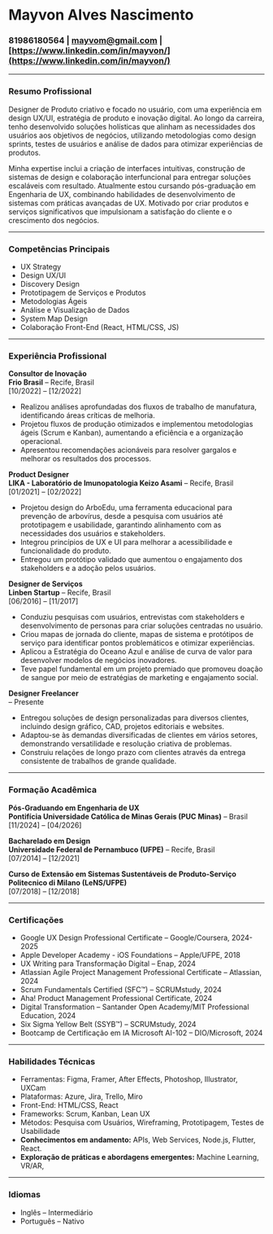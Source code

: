 # Mayvon Alves Nascimento

### 81986180564 | [mayvom@gmail.com](mailto\:mayvom@gmail.com) | [https://www.linkedin.com/in/mayvon/](https://www.linkedin.com/in/mayvon/)

---

### **Resumo Profissional**

Designer de Produto criativo e focado no usuário, com uma experiência em design UX/UI, estratégia de produto e inovação digital. Ao longo da carreira, tenho desenvolvido soluções holísticas que alinham as necessidades dos usuários aos objetivos de negócios, utilizando metodologias como design sprints, testes de usuários e análise de dados para otimizar experiências de produtos.

Minha expertise inclui a criação de interfaces intuitivas, construção de sistemas de design e colaboração interfuncional para entregar soluções escaláveis com resultado. Atualmente estou cursando pós-graduação em Engenharia de UX, combinando habilidades de desenvolvimento de sistemas com práticas avançadas de UX. Motivado por criar produtos e serviços significativos que impulsionam a satisfação do cliente e o crescimento dos negócios.

---

### **Competências Principais**

- UX Strategy&#x20;
- Design UX/UI
- Discovery Design
- Prototipagem de Serviços e Produtos
- Metodologias Ágeis
- Análise e Visualização de Dados
- System Map Design
- Colaboração Front-End (React, HTML/CSS, JS)

---

### **Experiência Profissional**

**Consultor de Inovação**\
**Frio Brasil** – Recife, Brasil\
[10/2022] – [12/2022]

- Realizou análises aprofundadas dos fluxos de trabalho de manufatura, identificando áreas críticas de melhoria.
- Projetou fluxos de produção otimizados e implementou metodologias ágeis (Scrum e Kanban), aumentando a eficiência e a organização operacional.
- Apresentou recomendações acionáveis para resolver gargalos e melhorar os resultados dos processos.

**Product Designer**\
**LIKA - Laboratório de Imunopatologia Keizo Asami** – Recife, Brasil\
[01/2021] – [02/2022]

- Projetou design do ArboEdu, uma ferramenta educacional para prevenção de arbovírus, desde a pesquisa com usuários até prototipagem e usabilidade, garantindo alinhamento com as necessidades dos usuários e stakeholders.
- Integrou princípios de UX e UI para melhorar a acessibilidade e funcionalidade do produto.
- Entregou um protótipo validado que aumentou o engajamento dos stakeholders e a adoção pelos usuários.

**Designer de Serviços**\
**Linben Startup** – Recife, Brasil\
[06/2016] – [11/2017]

- Conduziu pesquisas com usuários, entrevistas com stakeholders e desenvolvimento de personas para criar soluções centradas no usuário.
- Criou mapas de jornada do cliente, mapas de sistema e protótipos de serviço para identificar pontos problemáticos e otimizar experiências.
- Aplicou a Estratégia do Oceano Azul e análise de curva de valor para desenvolver modelos de negócios inovadores.
- Teve papel fundamental em um projeto premiado que promoveu doação de sangue por meio de estratégias de marketing e engajamento social.

**Designer Freelancer**\
 – Presente

- Entregou soluções de design personalizadas para diversos clientes, incluindo design gráfico, CAD, projetos editoriais e websites.
- Adaptou-se às demandas diversificadas de clientes em vários setores, demonstrando versatilidade e resolução criativa de problemas.
- Construiu relações de longo prazo com clientes através da entrega consistente de trabalhos de grande qualidade.

---

### **Formação Acadêmica**

**Pós-Graduando em Engenharia de UX**\
**Pontifícia Universidade Católica de Minas Gerais (PUC Minas)** – Brasil\
[11/2024] – [04/2026]

**Bacharelado em Design**\
**Universidade Federal de Pernambuco (UFPE)** – Recife, Brasil\
[07/2014] – [12/2021]

**Curso de Extensão em Sistemas Sustentáveis de Produto-Serviço**\
**Politecnico di Milano (LeNS/UFPE)**  
[07/2018] – [12/2018]

---

### **Certificações**

- Google UX Design Professional Certificate – Google/Coursera, 2024-2025
- Apple Developer Academy - iOS Foundations – Apple/UFPE, 2018
- UX Writing para Transformação Digital – Enap, 2024
- Atlassian Agile Project Management Professional Certificate – Atlassian, 2024
- Scrum Fundamentals Certified (SFC™) – SCRUMstudy, 2024
- Aha! Product Management Professional Certificate, 2024
- Digital Transformation – Santander Open Academy/MIT Professional Education, 2024
- Six Sigma Yellow Belt (SSYB™) – SCRUMstudy, 2024
- Bootcamp de Certificação em IA Microsoft AI-102 – DIO/Microsoft, 2024

---

### **Habilidades Técnicas**&#x20;

- Ferramentas: Figma, Framer, After Effects, Photoshop, Illustrator, UXCam
- Plataformas: Azure, Jira, Trello, Miro
- Front-End: HTML/CSS, React
- Frameworks: Scrum, Kanban, Lean UX
- Métodos: Pesquisa com Usuários, Wireframing, Prototipagem, Testes de Usabilidade
- **Conhecimentos em andamento:** APIs, Web Services, Node.js, Flutter, React.
- **Exploração de práticas e abordagens emergentes:** Machine Learning, VR/AR, 

---

### **Idiomas**

- Inglês – Intermediário
- Português – Nativo

